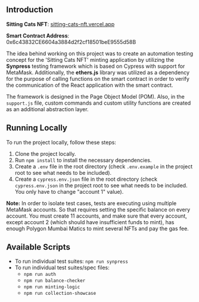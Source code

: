 ## Introduction

**Sitting Cats NFT**: [sitting-cats-nft.vercel.app](https://sitting-cats-nft.vercel.app/)

**Smart Contract Address**: 0x6c43832CE6604a3884d2f2cf18501beE9555d58B


The idea behind working on this project was to create an automation testing concept for the 'Sitting Cats NFT' minting application by utilizing the **Synpress** testing framework which is based on Cypress with support for MetaMask. 
Additionally, the **ethers.js** library was utilized as a dependency for the purpose of calling functions on the smart contract in order to verify the communication of the React application with the smart contract.

The framework is designed in the Page Object Model (POM). Also, in the `support.js` file, custom commands and custom utility functions are created as an additional abstraction layer.

## Running Locally

To run the project locally, follow these steps:

1. Clone the project locally.
2. Run `npm install` to install the necessary dependencies.
3. Create a `.env` file in the root directory (check `.env.example` in the project root to see what needs to be included).
4. Create a `cypress.env.json` file in the root directory (check `cypress.env.json` in the project root to see what needs to be included. You only have to change "account 1" value).

**Note:** In order to isolate test cases, tests are executing using multiple MetaMask accounts. So that requires setting the specific balance on every account. 
You must create 11 accounts, and make sure that every account, except account 2 (which should have insufficient funds to mint), has enough Polygon Mumbai Matics to mint several NFTs and pay the gas fee.

## Available Scripts

- To run individual test suites: `npm run synpress`
- To run individual test suites/spec files:
  - `npm run auth`
  - `npm run balance-checker`
  - `npm run minting-logic`
  - `npm run collection-showcase`
 

